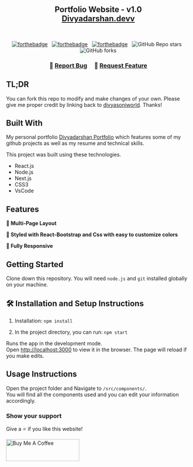 <h2 align="center">
  Portfolio Website - v1.0<br/>
  <a href="https://divyadarshan.netlify.app/" target="_blank">Divyadarshan.devv</a>
</h2>

<br/>

<center>

[![forthebadge](https://forthebadge.com/images/badges/built-with-love.svg)](https://forthebadge.com) &nbsp;
[![forthebadge](https://forthebadge.com/images/badges/made-with-javascript.svg)](https://forthebadge.com) &nbsp;
[![forthebadge](https://forthebadge.com/images/badges/open-source.svg)](https://forthebadge.com) &nbsp;
![GitHub Repo stars](https://img.shields.io/github/stars/divyasoniworld/myportfolio?color=red&logo=github&style=for-the-badge) &nbsp;
![GitHub forks](https://img.shields.io/github/forks/divyasoniworld/myportfolio?color=red&logo=github&style=for-the-badge)

</center>

<h3 align="center">
    🔹
    <a href="https://github.com/divyasoniworld/myportfolio/issues">Report Bug</a> &nbsp; &nbsp;
    🔹
    <a href="https://github.com/divyasoniworld/myportfolio/issues">Request Feature</a>
</h3>

## TL;DR

You can fork this repo to modify and make changes of your own. Please give me proper credit by linking back to [divyasoniworld](https://github.com/divyasoniworld/myportfolio). Thanks!

## Built With

My personal portfolio <a href="https://divyadarshan.netlify.app/" target="_blank">Divyadarshan Portfolio</a> which features some of my github projects as well as my resume and technical skills.<br/>

This project was built using these technologies.

- React.js
- Node.js
- Next.js
- CSS3
- VsCode

## Features

**📖 Multi-Page Layout**

**🎨 Styled with React-Bootstrap and Css with easy to customize colors**

**📱 Fully Responsive**

## Getting Started

Clone down this repository. You will need `node.js` and `git` installed globally on your machine.

## 🛠 Installation and Setup Instructions

1. Installation: `npm install`

2. In the project directory, you can run: `npm start`

Runs the app in the development mode.\
Open [http://localhost:3000](http://localhost:3000) to view it in the browser.
The page will reload if you make edits.

## Usage Instructions

Open the project folder and Navigate to `/src/components/`. <br/>
You will find all the components used and you can edit your information accordingly.

### Show your support

Give a ⭐ if you like this website!

<a href="https://www.buymeacoffee.com/divyadarshan" target="_blank"><img src="https://cdn.buymeacoffee.com/buttons/v2/default-violet.png" alt="Buy Me A Coffee" height="60px" width="200px"></a>
